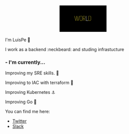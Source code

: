 <p align="center">
  <img src="https://github.com/LuisPe/luispe/blob/master/hello_world.gif" width="30%"
       alt="Hello world"
       />
</p>

I'm LuisPe :wave:

I work as a backend :neckbeard: and studing infrastucture

### - I'm currently...

Improving my SRE skills. :whale:   

Improving to IAC with terraform :construction:

Improving Kubernetes  :anchor:

Improving Go :bear:

You can find me here:

- [Twitter](https://twitter.com/luiyo11)
- [Slack](https://luispetoloy.slack.com/)
